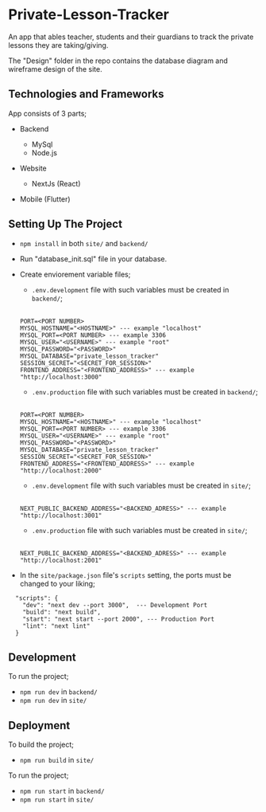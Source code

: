 # Private-Lesson-Tracker
An app that ables teacher, students and their guardians to track the private lessons they are taking/giving.

The "Design" folder in the repo contains the database diagram and wireframe design of the site.

## Technologies and Frameworks

App consists of 3 parts;
- Backend
  - MySql
  - Node.js

- Website
  - NextJs (React)

- Mobile (Flutter)

## Setting Up The Project

- `npm install` in both `site/` and `backend/`

- Run "database_init.sql" file in your database.

- Create enviorement variable files;
  - `.env.development` file with such variables must be created in `backend/`;
  <br></br>
  ```
  PORT=<PORT NUMBER>
  MYSQL_HOSTNAME="<HOSTNAME>" --- example "localhost"
  MYSQL_PORT=<PORT NUMBER> --- example 3306
  MYSQL_USER="<USERNAME>" --- example "root"
  MYSQL_PASSWORD="<PASSWORD>"
  MYSQL_DATABASE="private_lesson_tracker"
  SESSION_SECRET="<SECRET_FOR_SESSION>"
  FRONTEND_ADDRESS="<FRONTEND_ADDRESS>" --- example "http://localhost:3000"
  ```
  - `.env.production` file with such variables must be created in `backend/`;
  <br></br>
  ```
  PORT=<PORT NUMBER>
  MYSQL_HOSTNAME="<HOSTNAME>" --- example "localhost"
  MYSQL_PORT=<PORT NUMBER> --- example 3306
  MYSQL_USER="<USERNAME>" --- example "root"
  MYSQL_PASSWORD="<PASSWORD>"
  MYSQL_DATABASE="private_lesson_tracker"
  SESSION_SECRET="<SECRET_FOR_SESSION>"
  FRONTEND_ADDRESS="<FRONTEND_ADDRESS>" --- example "http://localhost:2000"
  ```
  - `.env.development` file with such variables must be created in `site/`;
  <br></br>
  ```
  NEXT_PUBLIC_BACKEND_ADDRESS="<BACKEND_ADRESS>" --- example "http://localhost:3001"
  ```
  - `.env.production` file with such variables must be created in `site/`;
  <br></br>
  ```
  NEXT_PUBLIC_BACKEND_ADDRESS="<BACKEND_ADRESS>" --- example "http://localhost:2001"
  ```

- In the `site/package.json` file's `scripts` setting, the ports must be changed to your liking;
```
  "scripts": {
    "dev": "next dev --port 3000",  --- Development Port
    "build": "next build",
    "start": "next start --port 2000", --- Production Port
    "lint": "next lint"
  }
```

## Development

To run the project;

- `npm run dev` in `backend/`
- `npm run dev` in `site/`

## Deployment

To build the project;

- `npm run build` in `site/`

To run the project;

- `npm run start` in `backend/`
- `npm run start` in `site/`
